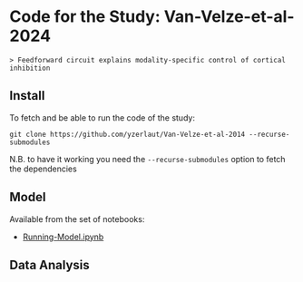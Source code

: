 # Code for the Study: Van-Velze-et-al-2024

    > Feedforward circuit explains modality-specific control of cortical inhibition
    
## Install

To fetch and be able to run the code of the study:
```
git clone https://github.com/yzerlaut/Van-Velze-et-al-2014 --recurse-submodules
```
N.B. to have it working you need the `--recurse-submodules` option to fetch the dependencies

## Model

Available from the set of notebooks:

- [Running-Model.ipynb](Running-Model.ipynb) 

## Data Analysis


